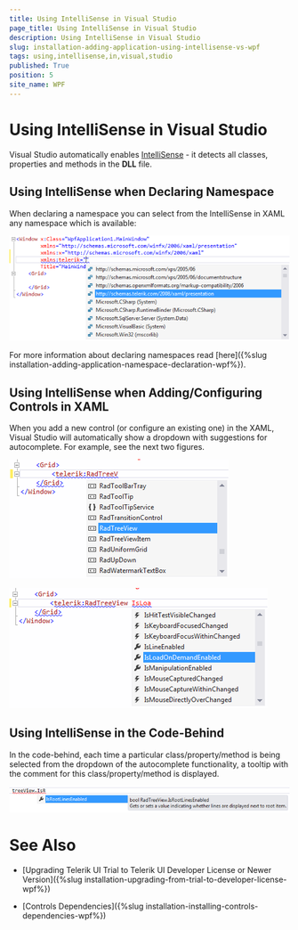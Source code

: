 ```yaml
---
title: Using IntelliSense in Visual Studio
page_title: Using IntelliSense in Visual Studio
description: Using IntelliSense in Visual Studio
slug: installation-adding-application-using-intellisense-vs-wpf
tags: using,intellisense,in,visual,studio
published: True
position: 5
site_name: WPF
---
```


# Using IntelliSense in Visual Studio



Visual Studio automatically enables [IntelliSense](http://en.wikipedia.org/wiki/IntelliSense) - it detects all classes, properties and methods in the __DLL__ file.

## Using IntelliSense when Declaring Namespace

When declaring a namespace you can select from the IntelliSense in XAML any namespace which is available:

![Common Installing Namespace Declaration 012 WPF](images/Common_InstallingNamespaceDeclaration_012_WPF.png)

For more information about declaring namespaces read [here]({%slug installation-adding-application-namespace-declaration-wpf%}).

## Using IntelliSense when Adding/Configuring Controls in XAML

When you add a new control (or configure an existing one) in the XAML, Visual Studio will automatically show a dropdown with suggestions for autocomplete. For example, see the next two figures.

![Common Installing Using Intellisense 012 WPF](images/Common_InstallingUsingIntellisense_012_WPF.png)

![Common Installing Using Intellisense 013 WPF](images/Common_InstallingUsingIntellisense_013_WPF.png)

## Using IntelliSense in the Code-Behind

In the code-behind, each time a particular class/property/method is being selected from the dropdown of the autocomplete functionality, a tooltip with the comment for this class/property/method is displayed.

![Common Installing Using Intellisense 014 WPF](images/Common_InstallingUsingIntellisense_014_WPF.png)

# See Also

 * [Upgrading Telerik UI Trial to Telerik UI Developer License or Newer Version]({%slug installation-upgrading-from-trial-to-developer-license-wpf%})

 * [Controls Dependencies]({%slug installation-installing-controls-dependencies-wpf%})
